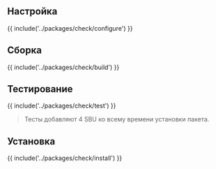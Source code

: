 <pkg :name="'check'" instsize showsbu2></pkg>

## Настройка

{{ include('../packages/check/configure') }}

## Сборка

{{ include('../packages/check/build') }}

## Тестирование

{{ include('../packages/check/test') }}

> Тесты добавляют 4 SBU ко всему времени установки пакета.

## Установка

{{ include('../packages/check/install') }}

<script>
	new Vue({ el: '#main' })
</script>

